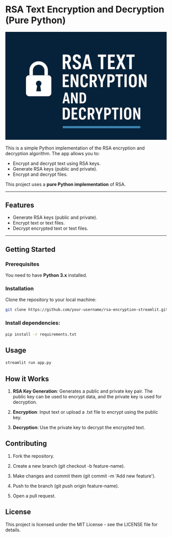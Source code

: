 # RSA Text Encryption and Decryption (Pure Python)

![Banner](banner.png)

This is a simple Python implementation of the RSA encryption and decryption algorithm. The app allows you to:
- Encrypt and decrypt text using RSA keys.
- Generate RSA keys (public and private).
- Encrypt and decrypt files.

This project uses a **pure Python implementation** of RSA. 

---

## Features
- Generate RSA keys (public and private).
- Encrypt text or text files.
- Decrypt encrypted text or text files.

---

## Getting Started

### Prerequisites
You need to have **Python 3.x** installed.

### Installation
Clone the repository to your local machine:
```bash
git clone https://github.com/your-username/rsa-encryption-streamlit.git
```

### Install dependencies:
``` bash
pip install -r requirements.txt
```

## Usage
``` bash
streamlit run app.py
```

## How it Works

1. **RSA Key Generation**: Generates a public and private key pair. The public key can be used to encrypt data, and the private key is used for decryption.

2. **Encryption**: Input text or upload a .txt file to encrypt using the public key.

3. **Decryption**: Use the private key to decrypt the encrypted text.

## Contributing
1. Fork the repository.

2. Create a new branch (git checkout -b feature-name).

3. Make changes and commit them (git commit -m 'Add new feature').

4. Push to the branch (git push origin feature-name).

5. Open a pull request.

## License
This project is licensed under the MIT License - see the LICENSE file for details.
